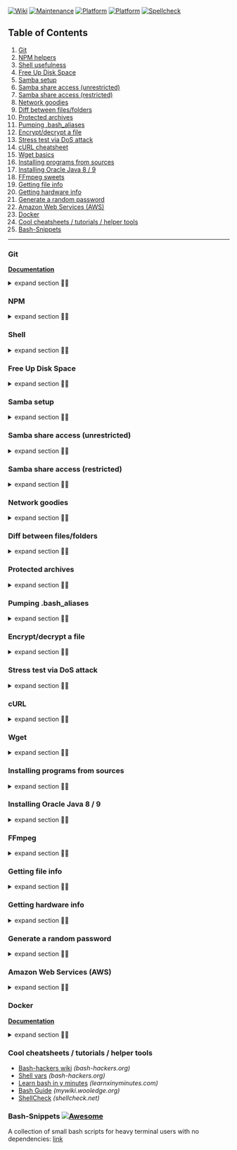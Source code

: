 [![Wiki](https://img.shields.io/badge/wiki-knowledge--base-orange)]()
[![Maintenance](https://img.shields.io/maintenance/yes/2024.svg?style=flat-square)]()
[![Platform](https://img.shields.io/badge/OS-GNU%2FLinux-yellowgreen.svg?style=flat-square)]()
[![Platform](https://img.shields.io/badge/macOS-yellowgreen.svg?style=flat-square)]()
[![Spellcheck](https://github.com/zhibirc/wiki/actions/workflows/spellcheck.yml/badge.svg)](https://github.com/zhibirc/wiki/actions/workflows/spellcheck.yml)

## Table of Contents

1. [Git](#git)
1. [NPM helpers](#npm-helpers)
1. [Shell usefulness](#shell-usefulness)
1. [Free Up Disk Space](#free-up-disk-space)
1. [Samba setup](#samba-setup)
1. [Samba share access (unrestricted)](#samba-share-access-unrestricted)
1. [Samba share access (restricted)](#samba-share-access-restricted)
1. [Network goodies](#network-goodies)
1. [Diff between files/folders](#diff-between-filesfolders)
1. [Protected archives](#protected-archives)
1. [Pumping .bash_aliases](#pumping-bash_aliases)
1. [Encrypt/decrypt a file](#encryptdecrypt-a-file)
1. [Stress test via DoS attack](#stress-test-via-dos-attack)
1. [cURL cheatsheet](#curl-cheatsheet)
1. [Wget basics](#wget-basics)
1. [Installing programs from sources](#installing-programs-from-sources)
1. [Installing Oracle Java 8 / 9](#installing-oracle-java-8--9)
1. [FFmpeg sweets](#ffmpeg-sweets)
1. [Getting file info](#getting-file-info)
1. [Getting hardware info](#getting-hardware-info)
1. [Generate a random password](#generate-a-random-password)
1. [Amazon Web Services (AWS)](#amazon-web-services-aws)
1. [Docker](#docker)
1. [Cool cheatsheets / tutorials / helper tools](#cool-cheatsheets--tutorials--helper-tools)
1. [Bash-Snippets](#bash-snippets-)


---


### Git

[**Documentation**](https://git-scm.com/doc)

<details>
<summary>expand section 🔻🔺</summary>
<br>

Check if merge conflicts will occur before actual merging:

```shell
git merge <branch> --no-ff --no-commit
git merge --abort
```

Discard all unstaged changes:

```shell
git checkout -- .
```

Create branch from particular commit:

```shell
git checkout -b <branch name> <commit hash>
```

Create a local branch that tracks a remote branch:

```shell
# starting to work on an existing remote branch (e.g. upstream/develop)
git checkout --track <remote branch name>
```

Add/stage (modified and deleted files only, new files are not affected) and commit in one command:

```shell
git commit -am "commit message"
```

Automate formation of release announcements:

```shell
git shortlog -s | awk -F\\t '{print $2}' > contributors.md
git shortlog --no-merges | awk -F '[[:alnum:] ]+ \\([0-9]' '{print $1}' | grep . > changelog.md
```

Get a nice list of actual different commits not shared between the branches:

```shell
git log --left-right --graph --cherry-pick --oneline master..develop
```

Generate a "top ten list" of most commited files, the "heat map" of the code changes.
It could be used (along with other indicators, of course) to make informative decision about extracting
certaint components into separate services.

```shell
git log --pretty=format: --name-only | sort | uniq -c | sort -rg | head -10
```

Housekeeping tools:

```shell
# cleans up unreachable or "orphaned" Git objects

# what is set to be pruned but not actually prune it
git prune --dry-run --verbose

# prune and display output of all objects and actions taken by it
git prune --progress
```

Ignore changes to a file that's already tracked in the repository. 
It's a common task and is very helpful in case of adding some local tokens, for example, to configuration file with boilerplate:

```shell
git update-index --assume-unchanged <file>
# tracking changes again
git update-index --no-assume-unchanged <file>
```
</details>


### NPM

<details>
<summary>expand section 🔻🔺</summary>
<br>

Get debug info (useful for reports, GitHub issues, etc.):

```shell
npx envinfo --binaries --languages --system --utilities
```
</details>


### Shell

<details>
<summary>expand section 🔻🔺</summary>
<br>

Check which init system your platform uses (**systemd** (`systemctl` command), or older **System V** (which uses the `service` command)):

```shell
ps --no-headers -o comm 1
```

Remove multiple sub-folders:

```shell
find . -type d -name node_modules -prune -exec rm -rf '{}' \;
```

Find patterns:

```shell
# find files containing a given text
find . -type f -print0 | xargs -0 grep -l "search string"
# "l" means that only the name of each input file with matched content will print
grep -rl "search string" /

# handle multiple search patterns
grep -e hacker -e root -e admin /etc/passwd
```

Sometimes process (Apache, for example) prevents to start service on the same port (nginx, for example):

```shell
# end the conflict process
sudo fuser -k 80/tcp
```

APT

```shell
# list all installed packages
apt list --installed | less

# list all ready-to-upgrade packages
apt list --upgradeable | less

# update list of available packages
sudo apt update

# upgrade the system by installing/upgrading packages
sudo apt upgrade

# search in package descriptions
apt search <needle_name>

# show package details
apt show <package_name>

# remove automatically all unused packages
sudo apt autoremove

# all-in-one upgrade system command
sudo apt update && sudo apt upgrade -y
```

Change/setup bash custom prompt (PS1) with Git branch displaying (if exists). Specify this in `~/.bashrc` and run `source ~/.bashrc` for applying changes:

```shell
git_branch() {
  git branch 2> /dev/null | sed -e '/^[^*]/d' -e 's/* \(.*\)/[\1]/'
}

COLOR_USER='\[\e[1;32m\]'
COLOR_PATH='\[\e[00;36m\]'
COLOR_RESET='\[\e[0m\]'

PS1="${COLOR_RESET}${COLOR_USER}\u▶${COLOR_RESET} ${COLOR_PATH}\w ${COLOR_USER}\[\033[00;32m\]\$(git_branch)\[\033[00m\] $ ${COLOR_RESET}"
```

Result of the above is something like:

![PS1 example](assets/images/ps1.png)

Fast checking of PHP SSL support:

```shell
echo '<?php phpinfo(); ?>' | php 2>&1 |grep -i ssl
```

Installing and basic setup of SSH Server:

```shell
sudo apt install openssh-server

# check status
service --status-all | grep ssh
# or
systemctl list-units | grep ssh

# config in /etc/ssh/sshd_config

# help
man sshd_config

# after making changes to the /etc/ssh/sshd_config file, save the file, and restart the sshd server to effect the changes using the following command:
sudo systemctl restart sshd.service

# in case of using SSH keys don't forget to copy the id_rsa.pub file to the remote host and append it to ~/.ssh/authorized_keys, then give it the right permissions:
chmod 600 .ssh/authorized_keys
```
</details>


### Free Up Disk Space

<details>
<summary>expand section 🔻🔺</summary>
<br>

You can check the size of interested directory with `du -sh <directory>` preliminarily.

```shell
# clean the thumbnail cache
rm -rf ~/.cache/thumbnails/*

# remove packages that were automatically installed to satisfy dependencies for other packages and are now no longer needed
sudo apt autoremove

# clean the apt cache
sudo apt-get clean

# remove old, unused kernels, except for the last two - the current and the previous
sudo purge-old-kernels
```
</details>


### Samba setup

<details>
<summary>expand section 🔻🔺</summary>
<br>

```shell
sudo apt-get install -y samba samba-common python-glade2 system-config-samba
sudo mv /etc/samba/smb.conf /etc/samba/smb.conf.bak
sudo vi /etc/samba/smb.conf
```

```
[global]
workgroup = WORKGROUP
server string = Samba Server %v
netbios name = srvr1
security = user
map to guest = bad user
name resolve order = bcast host
wins support = no
dns proxy = no
```
</details>


### Samba share access (unrestricted)

<details>
<summary>expand section 🔻🔺</summary>
<br>

```shell
sudo mkdir -p /samba/share
cd /samba
sudo chmod -R 0755 share
sudo chown -R nobody:nogroup share/
```

```
[share]
path = /samba/share
browsable = yes
writable = yes
guest ok = yes
read only = no
```

```shell
sudo service smbd restart
```
</details>


### Samba share access (restricted)

<details>
<summary>expand section 🔻🔺</summary>
<br>

```shell
sudo mkdir -p /samba/share/secured
sudo addgroup securedgroup
cd /samba/share
sudo chown -R zhibirc:securedgroup secured
sudo chmod -R 0770 secured/
sudo usermod -a -G securedgroup zhibirc
sudo smbpasswd -a zhibirc
```

```shell
sudo vi /etc/samba/smb.conf
```

```
[secured]
path = /samba/share/secured
# valid users = zhibirc
valid users = @securedgroup
guest ok = no
writable = yes
browsable = yes
```

```shell
sudo service smbd restart
```
</details>


### Network goodies

<details>
<summary>expand section 🔻🔺</summary>
<br>

Retrieve list of Samba master browser(s):

```shell
nmblookup -M -- -
```

Show NFS exports, like the ```showmount -e``` command:

```shell
nmap -sV --script=nfs-showmount 127.0.0.1
```

Mapping processes to system ports they listen for:

```shell
sudo netstat -tpln
```

Serve folder:

```shell
python -m SimpleHTTPServer 8080
# or
python3 -m http.server 8080
# or
sudo npm install http-server -g
http-server
```

Find out MAC address by using IP address:

```shell
arping -I eth0 -c 2 destination_ip
```

Using `arp-scan` allows to discover all IP hosts on the local network, including those that block all IP traffic such as firewalls and systems with ingress filters.
It works on Ethernet and 802.11 wireless networks. Requires root privilege.

```shell
# "eth0" is used for example, in reality the network interface name depends on the OS, the network type and other factors
sudo arp-scan --interface=eth0 --localnet
# or
sudo arp-scan --localnet
```
</details>


### Diff between files/folders

<details>
<summary>expand section 🔻🔺</summary>
<br>

```shell
# install "Meld", visual diff and merge tool for files, folders and VCS
sudo apt install meld
# diff between files
meld file1 file2
# diff between folders
meld dir1 dir2
```

Also it's possible and widely used to set **Meld** as a Git `difftool` and `mergetool`.
</details>


### Protected archives

<details>
<summary>expand section 🔻🔺</summary>
<br>

Create encrypted ZIP archive (password as a plain text):

```shell
zip -P s0me_paSS -r protected.zip /home/sites/*/www/
```

Create encrypted ZIP archive (request to enter password), different choices:

```shell
zip --encrypt protected.zip file_name
zip --encrypt protected.zip file1 file2 file3
zip --encrypt -r protected.zip /home/user/folder/
zip --encrypt -r protected.zip /folder1/ /folder2/
```

ZIP supports a simple password-based symmetric encryption system, which is documented in the ZIP specification, and known to be **seriously flawed**, 
so don't use it for data with limited access.
</details>


### Pumping .bash_aliases

<details>
<summary>expand section 🔻🔺</summary>
<br>

It's possible to put a lot of useful shortcuts in `~/.bash_aliases` which can improve work effectiveness:

```shell
# General aliases
alias df="df -h"
alias du="du -c -h"
alias mkdir="mkdir -pv"
alias ls="ls --color=auto --group-directories-first"
alias ll="ls -lA"
alias lx="ll -BX"   # sort by extension
alias lz="ll -rS"   # sort by size
alias lt="ll -rt"   # sort by date
alias l.="ll -d .*" # show only hidden files
alias ..="cd .."
alias mnt="mount | column -t"
alias pwdgen="openssl rand -base64 30"
alias ports="netstat -tulanp" # quickly list all TCP/UDP port on the server
alias ping="ping -c 5" # stop after sending count ECHO_REQUEST packets
alias wget="wget -c" # can resume downloads
alias i="ifconfig"
alias net="netstat -tunlep"

# Git
alias ga='git add'
alias gp='git push'
alias gl='git log --pretty=format:"%h %ad | %s%d [%an]" --graph --date=short'
alias gs='git status'
alias gd='git diff'
alias gm='git commit'
alias gb='git branch'
alias gc='git checkout'
alias gf='git reflog'
alias gma='git commit -am'
alias gra='git remote add'
alias grr='git remote rm'
alias gpu='git pull'
alias gcl='git clone'
alias gta='git tag -a -m'

# Install NPM packages in Docker container to prevent security flaws
alias dnpm='docker run -it --rm -u=$UID:$(id -g $USER) -v "$PWD":/npm -w /npm node npm'
alias dnpx='docker run -it --rm -u=$UID:$(id -g $USER) -v "$PWD":/npm -w /npm node npx'
alias dnode='docker run -it --rm -u=$UID:$(id -g $USER) -v "$PWD":/npm -w /npm node node'
alias dyarn='docker run -it --rm -u=$UID:$(id -g $USER) -v "$PWD":/npm -w /npm node yarn'
```
</details>


### Encrypt/decrypt a file

<details>
<summary>expand section 🔻🔺</summary>
<br>

Use the built-in **gpg** tool:

```shell
# encrypt
gpg -c important.data.txt
# decrypt
gpg important.data.txt.gpg
```
</details>


### Stress test via DoS attack

<details>
<summary>expand section 🔻🔺</summary>
<br>

Using **ab** (Apache HTTP server benchmarking tool).
Official docs: [link](https://httpd.apache.org/docs/2.4/programs/ab.html)

```shell
ab -k -c 350 -n 20000 example.com
```

For testing multiple URL's concurrently create a shell script with multiple `ab` calls:

```shell
#!/bin/sh

ab -n 100 -c 10 example.com/login > test1.txt &
ab -n 100 -c 10 example.com/news > test2.txt &
```

Using **Siege**:

```shell
siege -d10 -c50 example.com
```
</details>


### cURL

<details>
<summary>expand section 🔻🔺</summary>
<br>

Debug options `--verbose` (`-v`), `--trace`, `--trace-ascii`, `--trace-time` allow to get more details as they show EVERYTHING **curl** sends and receives.

```shell
# use "-" as filename to have the output sent to stdout
curl --trace-ascii - http://www.example.com/
```

Make GET request, only print the response headers and display the time it took:

```shell
curl -sIX GET -w "Total time: %{time_total} s\n" www.example.com
# or
curl -o /dev/null -D- www.example.com
```

Typical usage, send GET request with headers:

```shell
curl -X GET 'http://www.example.com' -H 'Accept-Language: en' -H 'Authorization: Bearer A0v7mf98JJvWQTEbpEYNTt0uw2q0yl6P' -H 'Content-Type: application/json'
```

POST request format depends on content type (`application/x-www-form-urlencoded` is the default):

```shell
# or simply -d
curl --data "param1=value1&param2=value2" -X POST https://example.com/resource.cgi
curl -d '{"key1":"value1", "key2":"value2"}' -H "Content-Type: application/json" -X POST http://www.example.com
```

Identify the HTTP options available on the target URL, including the various types of allowed HTTP methods:

```shell
curl -v -X OPTIONS http://www.example.com/
```
</details>


### Wget

<details>
<summary>expand section 🔻🔺</summary>
<br>

Downloading an entire Web Site:

```shell
# download the entire Web site
# convert links so that they work locally, off-line
# download all the files that are necessary to properly display a given HTML page
# guarantee that only the files below a certain hierarchy will be downloaded
# wait the specified number of seconds between the retrievals
# cause the time between requests to vary between 0.5 and 1.5 * wait (see above) seconds
wget --recursive --convert-links --page-requisites --no-parent --wait=5 --random-wait http://www.example.com/
```

You may want to specify `--user-agent` option which allows you to change the "**User-Agent**" line.
Specifying empty user agent with `--user-agent=""` instructs Wget not to send the "**User-Agent**" header in HTTP requests.
</details>


### Installing programs from sources

<details>
<summary>expand section 🔻🔺</summary>
<br>

```shell
tar xzvf program.sources.tar.gz
cd program.sources
# configure and compile
# if README is present, read it first
./configure
make
sudo make install
# clean up any temp files, optional
make clean
```
</details>


### Installing Oracle Java 8 / 9

<details>
<summary>expand section 🔻🔺</summary>
<br>

```shell
sudo add-apt-repository ppa:webupd8team/java
sudo apt update; sudo apt install oracle-java8-installer
# or replace oracle-java8-installer with oracle-java9-installer to install Java 9
# check the Java version
javac -version
# set Java environment variables
sudo apt install oracle-java8-set-default
```
</details>


### FFmpeg

<details>
<summary>expand section 🔻🔺</summary>
<br>

Get metadata information from media file:

```shell
# work on any file FFmpeg supports
ffmpeg -i video.mp4 -hide_banner
# advanced method using FFprobe, multimedia stream analyzer
ffprobe -v error -show_format -show_streams video.mp4
```

Convert MP4 video to MP3 audio:

```shell
ffmpeg -i video.mp4 audio.mp3
# or, with additional options
ffmpeg -i video.mp4 -b:a 192k -vn audio.mp3
```

Convert RTSP stream to HLS:

```shell
ffmpeg -i rtsp://184.72.239.149/vod/mp4:BigBuckBunny_115k.mov -fflags flush_packets -max_delay 2 -flags -global_header -hls_time 2 -hls_list_size 3 -vcodec copy -y video.m3u8
```

Split a video into images:

```shell
mkdir video; ffmpeg -i video.mp4 image%d.jpg
```

Reduce the file size of MP4 file:

```shell
# get file information
ffmpeg -i video.mp4
# 497 kb/s, 30 fps, 30 tbr, 15360 tbn, 60 tbc (default)
# reduce bitrate by approximately half
ffmpeg -i video.mp4 -b 248k video.out.mp4
```

Crop video file:

```shell
ffmpeg -i video.mp4 -ss 00:00:03 -t 00:00:08 -async 1 fragment.mp4
```
</details>


### Getting file info

<details>
<summary>expand section 🔻🔺</summary>
<br>

```shell
# display file or file system status
stat file.name
# get basic file info, recognize the type of data contained in
file file.name
# or, for getting mime type
file -i file.name
# read image metadata, ImageMagick is required
# get format and characteristics of one or more image files
identify -verbose file.name 
```

In case of media file container used by a multimedia stream use information from [FFmpeg](#ffmpeg).
</details>


### Getting hardware info

<details>
<summary>expand section 🔻🔺</summary>
<br>

Overall:

```shell
uname -a

sudo dmidecode | less

sudo lshw | less

# pretty print
sudo lshw -html > system_info.html
```

Specific:

```shell
# list USB devices
lsusb

# list all PCI devices
lspci

# CPU
cat /proc/cpuinfo
# or more precise form
lscpu

# RAM
cat /proc/meminfo
free

# SSD/HDD
sudo fdisk -l
```

Or, if you prefer some GUI tool, use `hardinfo` (`sudo apt install hardinfo`).
</details>


### Generate a random password

<details>
<summary>expand section 🔻🔺</summary>
<br>
</details>


### Amazon Web Services (AWS)

<details>
<summary>expand section 🔻🔺</summary>
<br>

Setup:

```shell
sudo apt install awscli
aws --version

# configuring
aws configure
AWS Access Key ID [None]: <associated with an IAM user>
AWS Secret Access Key [None]: <associated with an IAM user>
Default region name [None]: <any available region>
Default output format [None]: <json|text|table>

# or configure the same for another user
aws configure --profile <username> 
```

```shell
# enable command-completion feature

# locate the AWS Completer script, use this path in command below
which aws_completer

# in ~/.bashrc
complete -C '/usr/bin/aws_completer' aws
source ~/.bashrc 
```
</details>


### Docker

[**Documentation**](https://docs.docker.com/)

<details>
<summary>expand section 🔻🔺</summary>
<br>

Clean-up (containers, images, networks, cache):

```shell
alias d='docker' && d stop $(d ps -q) && d rm $(d ps -qa) && d rmi $(d images -q) && d network prune -f && d builder prune -f
```

Remove exited containers:

```shell
docker rm $(docker ps -a -q -f status=exited)
```

Build image in verbose mode (auto, plain, tty modes are available):

```shell
docker build . --tag <tag_name> --no-cache --progress=plain
```
</details>


### Cool cheatsheets / tutorials / helper tools

* [Bash-hackers wiki](http://wiki.bash-hackers.org/) _(bash-hackers.org)_
* [Shell vars](http://wiki.bash-hackers.org/syntax/shellvars) _(bash-hackers.org)_
* [Learn bash in y minutes](https://learnxinyminutes.com/docs/bash/) _(learnxinyminutes.com)_
* [Bash Guide](http://mywiki.wooledge.org/BashGuide) _(mywiki.wooledge.org)_
* [ShellCheck](https://www.shellcheck.net/) _(shellcheck.net)_


### Bash-Snippets [![Awesome](https://cdn.rawgit.com/sindresorhus/awesome/d7305f38d29fed78fa85652e3a63e154dd8e8829/media/badge.svg)]()

A collection of small bash scripts for heavy terminal users with no dependencies: [link](https://github.com/alexanderepstein/Bash-Snippets)
